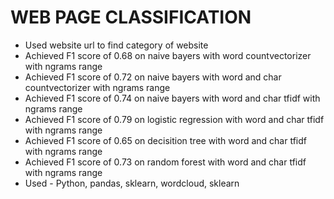 # WEB PAGE CLASSIFICATION
- Used website url to find category of website
- Achieved F1 score of 0.68 on naive bayers with word countvectorizer with ngrams range
- Achieved F1 score of 0.72 on naive bayers with word and char countvectorizer with ngrams range
- Achieved F1 score of 0.74 on naive bayers with word and char tfidf with ngrams range
- Achieved F1 score of 0.79 on logistic regression with word and char tfidf with ngrams range
- Achieved F1 score of 0.65 on decisition tree with word and char tfidf with ngrams range
- Achieved F1 score of 0.73 on random forest with word and char tfidf with ngrams range
- Used - Python, pandas, sklearn, wordcloud, sklearn
